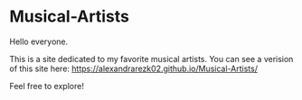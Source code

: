 # Musical-Artists
Hello everyone.

This is a site dedicated to my favorite musical artists. You can see a verision of this site here:
https://alexandrarezk02.github.io/Musical-Artists/

Feel free to explore!
